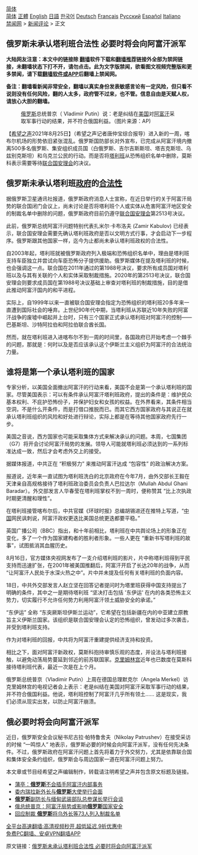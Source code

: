  <!-- 面包屑导航 --> <div class="breadcrumb"><!-- GTranslate: https://gtranslate.io/ -->  <div class="switcher notranslate">  <div class="selected">  <a href="#" onclick="return false;"> 简体</a>  </div>  <div class="option">  <a href="https://www.bannedbook.org" onclick="doGTranslate('zh-CN|zh-CN');jQuery('div.switcher div.selected a').html(jQuery(this).html());return false;" title="简体中文" class="nturl selected"> 简体</a>  <a href="https://www.bannedbook.org/zh-tw/" onclick="doGTranslate('zh-CN|zh-TW');jQuery('div.switcher div.selected a').html(jQuery(this).html());return false;" title="繁體中文" class="nturl"> 正體</a>  <a href="https://www.bannedbook.org/en/" onclick="doGTranslate('zh-CN|en');jQuery('div.switcher div.selected a').html(jQuery(this).html());return false;" title="English" class="nturl"> English</a>  <a href="https://www.bannedbook.org/ja/" onclick="doGTranslate('zh-CN|ja');jQuery('div.switcher div.selected a').html(jQuery(this).html());return false;" title="日本語" class="nturl"> 日語</a>  <a href="https://www.bannedbook.org/ko/" onclick="doGTranslate('zh-CN|ko');jQuery('div.switcher div.selected a').html(jQuery(this).html());return false;" title="한국어" class="nturl"> 한국어</a>  <a href="https://www.bannedbook.org/de/" onclick="doGTranslate('zh-CN|de');jQuery('div.switcher div.selected a').html(jQuery(this).html());return false;" title="Deutsch" class="nturl"> Deutsch</a>  <a href="https://www.bannedbook.org/fr/" onclick="doGTranslate('zh-CN|fr');jQuery('div.switcher div.selected a').html(jQuery(this).html());return false;" title="Français" class="nturl"> Français</a>  <a href="https://www.bannedbook.org/ru/" onclick="doGTranslate('zh-CN|ru');jQuery('div.switcher div.selected a').html(jQuery(this).html());return false;" title="Русский" class="nturl"> Русский</a>  <a href="https://www.bannedbook.org/es/" onclick="doGTranslate('zh-CN|es');jQuery('div.switcher div.selected a').html(jQuery(this).html());return false;" title="Español" class="nturl"> Español</a>  <a href="https://www.bannedbook.org/it/" onclick="doGTranslate('zh-CN|it');jQuery('div.switcher div.selected a').html(jQuery(this).html());return false;" title="Italiano" class="nturl"> Italiano</a>  </div>  </div>      <div class='breadcrumb-sub'><!-- Breadcrumb NavXT 6.3.0 --> <a href="https://www.bannedbook.org/" class="home">禁闻网</a> &gt; <a href="https://www.bannedbook.org/bnews/comments/" class="category">新闻评论</a> &gt; 正文</div></div><h2>俄罗斯未承认塔利班合法性 必要时将会向阿富汗派军</h2> <p class="notice"><b>大陆网友注意：本文中的链接除 <a href="https://github.com/bannedbook/fanqiang" >翻墙</a>软件下载和<a href="https://github.com/killgcd/justmysocks/blob/master/README.md">翻墙推荐</a>链接外全部为禁网链接，未翻墙状态下打不开，请勿点击。此为文字版禁闻，欲看图文视频完整版和更多禁闻，请下载<a href="https://github.com/bannedbook/fanqiang">翻墙软件或APP</a>后翻墙上禁闻网。</p><p>备注：翻墙看新闻非常安全，翻墙以真实身份发表敏感言论有一定风险，但只看不说则没有任何风险，翻的人太多，政府管不过来，也不管。信息自由是天赋人权，请放心大胆的翻墙。</b></p>  <div class="entry"> <figure> <p><figcaption> <a href="https://www.bannedbook.org/bnews/tag/%e4%bf%84%e7%bd%97%e6%96%af/" class="st_tag internal_tag" rel="tag" title="标签 俄罗斯 下的日志">俄罗斯</a>总统普京（ Vladimir Putin）说：老是纠结在<a href="https://www.bannedbook.org/bnews/tag/%e7%be%8e%e5%9b%bd/" class="st_tag internal_tag" rel="tag" title="标签 美国 下的日志">美国</a>对<a href="https://www.bannedbook.org/bnews/tag/%e9%98%bf%e5%af%8c%e6%b1%97/" class="st_tag internal_tag" rel="tag" title="标签 阿富汗 下的日志">阿富汗</a>采取军事行动的结果，并不符合俄国利益。（图片来源：AP) </figcaption></figure> <p>【<span class='wp_keywordlink_affiliate'><a href="https://www.soundofhope.org" title="希望之声" target="_blank">希望之声</a></span>2021年8月25日】（希望之声记者唐仲宝综合报导）进入新的一周，喀布尔机场的形势依旧紧张混乱。俄罗斯国防部长对外宣布，已完成从阿富汗境内撤离500多名俄罗斯、集安组织成员国（白俄罗斯、吉尔吉斯斯坦、塔吉克斯坦、乌兹别克斯坦）和乌克兰公民的行动。而是否将<a href="https://www.bannedbook.org/bnews/tag/%e5%a1%94%e5%88%a9%e7%8f%ad/" class="st_tag internal_tag" rel="tag" title="标签 塔利班 下的日志">塔利班</a>从恐怖组织名单中删除，莫斯科表示需要等待<a href="https://www.bannedbook.org/bnews/tag/%e8%81%94%e5%90%88%e5%9b%bd/" class="st_tag internal_tag" rel="tag" title="标签 联合国 下的日志">联合国</a><a href="https://www.bannedbook.org/bnews/tag/%E5%AE%89%E7%90%86%E4%BC%9A/" class="st_tag internal_tag" rel="tag" title="标签 安理会 下的日志">安理会</a>的决议。</p> <h2><strong>俄罗斯未承认塔利班<a href="https://www.bannedbook.org/bnews/tag/%e6%94%bf%e5%ba%9c/" class="st_tag internal_tag" rel="tag" title="标签 政府 下的日志">政府</a>的<a href="https://www.bannedbook.org/bnews/tag/%E5%90%88%E6%B3%95%E6%80%A7/" class="st_tag internal_tag" rel="tag" title="标签 合法性 下的日志">合法性</a></strong></h2> <p>据俄罗斯卫星通讯社报道，俄罗斯政府消息人士宣称，在近日举行的关于阿富汗局势的联合国闭门会议上，尚未讨论是否将塔利班个人或实体从危害阿富汗地区安全的制裁名单中删除的问题，俄罗斯政府目前仍遵守<a href="https://www.bannedbook.org/bnews/tag/%E8%81%94%E5%90%88%E5%9B%BD%E5%AE%89%E7%90%86%E4%BC%9A/" class="st_tag internal_tag" rel="tag" title="标签 联合国安理会 下的日志">联合国安理会</a>第2513号决议。</p> <p>此前，俄罗斯总统阿富汗问题特别代表扎米尔·卡布洛夫 (Zamir Kabulov) 已经表示，联合国安理会需要先确认塔利班政府是否以文明方式行事，才会启动下一步程序。俄罗斯跟其他国家一样，迄今为止都尚未承认塔利班政权的合法性。</p> <p>自2003年起，塔利班就被俄罗斯政府列入极端和恐怖组织名单中，理由是塔利班支持车臣独立并尝试向车臣恐怖分子提供援助。俄罗斯媒体在提及塔利班的时候，也会强调这一点。联合国在2011年通过的第1988号决议，要求所有成员国对塔利班以及与其有关联的个人和实体采取制裁措施。2020年的第2513号决议，联合国安理会则要求成员国在第1988号决议基础上审查对塔利班的制裁措施，目的是借此推动阿富汗国内的和平进程。</p> <p>实际上，自1999年以来一直被联合国安理会指定为恐怖组织的塔利班20多年来一直遭到国际社会的唾弃。上世纪90年代中期，当塔利班从苏联近10年失败的阿富汗战争的废墟中崛起并上台时，只有三个国家正式承认塔利班对阿富汗的控制——巴基斯坦、沙特阿拉伯和阿拉伯联合酋长国。</p>  <p>然而，就在塔利班进入进喀布尔不到一周的时间里，各国政府已开始考虑一个棘手的问题，那就是：何时以及是否应该承认这个伊斯兰主义组织为阿富汗的合法统治力量。</p> <h2><strong>谁将是第一个承认塔利班的国家</strong></h2> <p>专家分析，以美国全面撤出阿富汗的行动来看，美国不会是第一个承认塔利班的国家。尽管美国表示：可以有条件承认阿富汗塔利班政府，提出的条件是：维护民众基本权利、不庇护恐怖份子，并保护妇女和女孩的权益。在外界看来，其条件相当空洞，不是什么开条件，而是打借口推脱而已。而其它西方国家政府与其说正在就承认塔利班组织的风险和好处进行辩论，实际上都是在等待其他国家政府先行一步。</p> <p>美国之音说，西方国家也可能采取集体方式来解决承认的问题。本周，七国集团（G7）将开会讨论阿富汗局势的发展。领导人可能就塔利班必须达到的一系列标准达成一致，然后才会考虑外交上的接受。</p> <p>据媒体报道，中共正在 “积极努力” 来推动阿富汗达成 “包容性” 的政治解决方案。</p> <p>报道说，近年来一直试图为塔利班洗白的北京政府在今年7月，由外交部长王毅在天津亲自高规格接待了塔利班政治委员会负责人巴拉达尔（Mullah Abdul Ghani Baradar）。外交部发言人华春莹在塔利班掌权不到一周时，便称赞其 “比上次执政时期更清醒和理性”。</p>  <p>在塔利班接管喀布尔后，中共官媒《环球时报》总编胡锡进还在推特上写道，“<span class='wp_keywordlink_affiliate'><a href="https://www.bannedbook.org/" title="中国" target="_blank">中国</a></span>网民讽刺说，阿富汗政权更迭比美国总统更迭都要平稳。”</p> <p>英国广播公司（BBC）指出，和十年前相比，塔利班在中共舆论场上的形象正在变化，多了一个作为国家建构者的胜利者形象。一些人更在 “重新书写塔利班的故事”，试图抵消其血腥历史。</p> <p>8月16日，官方媒体央视网发布了一支介绍塔利班的影片，片中称塔利班得到平民支持而迅速扩张，在2001年被美国推翻后，阿富汗开启了长达20年的战争，从而 “让阿富汗人民处于水深火热之中”。片中并未提及任何有关塔利班的负面内容。</p> <p>18日，中共外交部发言人赵立坚在回答记者提问时为塔里班获得中国支持提出了明确的条件，其中之一是期待塔利班 “坚决打击包括 &#x27;东伊运&#x27; 在内的各类恐怖主义势力，切实履行不允许任何势力利用阿富汗领土威胁安全的承诺。”</p> <p>“东伊运” 全称 “东突厥斯坦伊斯兰运动”，它希望在包括新疆在内的中亚建立原教旨主义伊斯兰国家。该组织是联合国安理会认定的恐怖组织，曾发动过多次袭击，并受到塔利班支持。</p>  <p>作为对塔利班的回报，中共将为阿富汗重建提供经济支持和投资。</p> <p>相比之下，面对阿富汗新政权，莫斯科抱持审慎乐观的态度，并设法与塔利班接触，以避免动荡局势蔓延到邻近的前苏联国家。<span class='wp_keywordlink'><a href="https://www.bannedbook.org/forum2/topic1172.html" title="克里姆林宫秘史——斯大林情妇的回忆" target="_blank">克里姆林宫</a></span>近年也已数度在莫斯科接待塔利班代表，最近一次是在上个月。</p> <p>俄罗斯总统普京（Vladimir Putin）上周在德国总理默克尔（Angela Merkel）访克里姆林宫的电视记者会上表示：老是纠结在美国对阿富汗采取军事行动的结果，并不符合俄国利益。他说，塔利班控制了阿富汗几乎所有领土…… 这是现实，我们必须从现实出发，以防止阿富汗崩溃。</p> <h2><strong>俄必要时将会向阿富汗派军</strong></h2> <p>近日，俄罗斯安全会议秘书尼古拉·帕特鲁舍夫（Nikolay Patrushev）在接受采访的时候 “一鸣惊人” 地表示，俄罗斯必要的时候会向阿富汗派军，没有任何先决条件。不过，俄罗斯政府在阿富汗问题上首先将着力于外交努力，尤其是依靠联合国和集体安全条约组织，俄罗斯会与周边国家一道在阿富汗问题上努力。</p> <p>本文章或节目经希望之声编辑制作，转载请注明希望之声并包含原文标题及链接。 </p>  <ul class='op-related-articles' title='相关阅读'> <li><a href='https://www.bannedbook.org/bnews/baitai/20210825/1612841.html' target='_blank'>蒲亭：<b>俄罗斯</b>不会插手阿富汗内部事务</a></li> <li><a href='https://www.bannedbook.org/bnews/baitai/20210824/1612279.html' target='_blank'>委内瑞拉新外长与<b>俄罗斯</b>大使举行会面</a></li> <li><a href='https://www.bannedbook.org/bnews/baitai/20210824/1612278.html' target='_blank'><b>俄罗斯</b>副防长与缅甸武装部队总参谋长举行会谈</a></li> <li><a href='https://www.bannedbook.org/bnews/baitai/20210823/1611520.html' target='_blank'>俄总统普京：阿富汗局势或影响<b>俄罗斯</b>国家安全</a></li> <li><a href='https://www.bannedbook.org/bnews/baitai/20210823/1611519.html' target='_blank'>回应制裁 <b>俄罗斯</b>将乌外长等73人列入制裁名单</a></li> </ul> <p class="texttj"> <a href="https://github.com/bannedbook/fanqiang/wiki/V2ray%E6%9C%BA%E5%9C%BA" target="_blank">全平台高速翻墙:高清视频秒开,超低延迟,9折优惠中</a><br/> <a href="https://github.com/bannedbook/fanqiang/wiki/%E7%A6%81%E9%97%BB%E7%BD%91%E5%AE%89%E5%8D%93%E7%BF%BB%E5%A2%99%E6%96%B0%E9%97%BBAPP" target="_blank">免费PC翻墙、安卓VPN翻墙APP</a></p><p>原文链接：<a class="src_link"  href="https://www.soundofhope.org/post/538694" target="_blank">俄罗斯未承认塔利班合法性 必要时将会向阿富汗派军</a></p><a name='sharetosocial'></a>  <div style="margin-bottom:5px;padding-bottom:5px;clear:both"> <div id="archive-pix-1" class="banner-ads"> <!-- AuctionX Display platform tag START --> <div id="26318x728x90x621x_ADSLOT2" clicktrack="%%CLICK_URL_ESC%%"></div> <!-- AuctionX Display platform tag END --> </div> <div id="archive-pix-2" class="banner-ads"> <!-- AuctionX Display platform tag START --> <div id="26315x300x250x621x_ADSLOT2" clicktrack="%%CLICK_URL_ESC%%"></div> <!-- AuctionX Display platform tag END --> </div> </div>  <div id="archive-pix-1" class="banner-ads"> <!-- AuctionX Display platform tag START --> <div id="26318x728x90x621x_ADSLOT3" clicktrack="%%CLICK_URL_ESC%%"></div> <!-- AuctionX Display platform tag END --> </div> </div><!--END ENTRY--> 